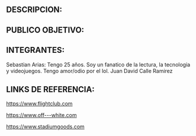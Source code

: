 ## DESCRIPCION: 







## PUBLICO OBJETIVO:






## INTEGRANTES: 
Sebastian Arias: Tengo 25 años. Soy un fanatico de la lectura, la tecnologia y videojuegos. Tengo amor/odio por el lol. 
Juan David Calle Ramirez






## LINKS DE REFERENCIA:
https://www.flightclub.com

https://www.off---white.com

https://www.stadiumgoods.com
